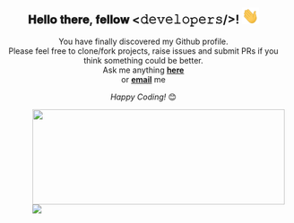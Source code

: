 <div align="center">
<h2> 𝐇𝐞𝐥𝐥𝐨 𝐭𝐡𝐞𝐫𝐞, 𝐟𝐞𝐥𝐥𝐨𝐰 <𝚍𝚎𝚟𝚎𝚕𝚘𝚙𝚎𝚛𝚜/>! <img src="https://github.com/ABSphreak/ABSphreak/blob/master/gifs/Hi.gif" width="30px"></h2>
</div>

<div align="center">

You have finally discovered my Github profile. <br>
Please feel free to clone/fork projects, raise issues and submit PRs if you think something could be better. <br>
Ask me anything <a href="https://github.com/ducla5/ducla5/issues/new"><b>here</b></a><br>
or <a href="mailto:ducla5@lifull-tech.vn"><b>email</b></a> me

<i>Happy Coding!</i> 😊

</div>

<img width=450 height=170 align="right" src="https://github-readme-stats.vercel.app/api?username=ducla5&theme=dracula&show_icons=true&bg_color=0D1117&hide_border=true&count_private=true" />

<img align="right" width=450 src="https://github-readme-stats.vercel.app/api/top-langs/?username=ducla5&theme=dracula&layout=compact&bg_color=0D1117&hide_border=true&count_private=true" />
